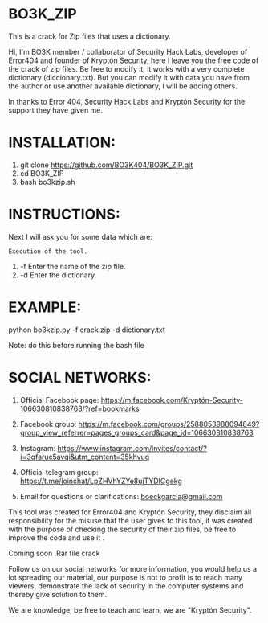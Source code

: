 # BO3K_ZIP

This is a crack for Zip files that uses a dictionary.

Hi, I'm BO3K member / collaborator of Security Hack Labs, developer of Error404 and founder of Kryptón Security, here I leave you the free code of the crack of zip files. Be free to modify it, it works with a very complete dictionary (diccionary.txt). But you can modify it with data you have from the author or use another available dictionary, I will be adding others.

In thanks to Error 404, Security Hack Labs and Kryptón Security for the support they have given me.

# INSTALLATION:

1) git clone https://github.com/BO3K404/BO3K_ZIP.git
2) cd BO3K_ZIP
3) bash bo3kzip.sh

# INSTRUCTIONS:

Next I will ask you for some data which are:

    Execution of the tool.

1) -f Enter the name of the zip file.
2) -d Enter the dictionary.

# EXAMPLE:

python bo3kzip.py -f crack.zip -d dictionary.txt

Note: do this before running the bash file

# SOCIAL NETWORKS:

1) Official Facebook page: https://m.facebook.com/Kryptón-Security-106630810838763/?ref=bookmarks

2) Facebook group: https://m.facebook.com/groups/2588053988094849?group_view_referrer=pages_groups_card&page_id=106630810838763

3) Instagram: https://www.instagram.com/invites/contact/?i=3qfaruc5avqi&utm_content=35khvuq

4) Official telegram group: https://t.me/joinchat/LpZHVhYZYe8ujTYDICgekg

5) Email for questions or clarifications: boeckgarcia@gmail.com


This tool was created for Error404 and Kryptón Security, they disclaim all responsibility for the misuse that the user gives to this tool, it was created with the purpose of checking the security of their zip files, be free to improve the code and use it .

Coming soon .Rar file crack

Follow us on our social networks for more information, you would help us a lot spreading our material, our purpose is not to profit is to reach many viewers, demonstrate the lack of security in the computer systems and thereby give solution to them.

We are knowledge, be free to teach and learn, we are "Kryptón Security".
